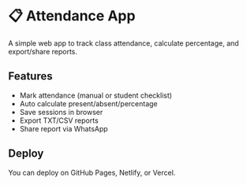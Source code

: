 # 📋 Attendance App
A simple web app to track class attendance, calculate percentage, and export/share reports.

## Features
- Mark attendance (manual or student checklist)
- Auto calculate present/absent/percentage
- Save sessions in browser
- Export TXT/CSV reports
- Share report via WhatsApp

## Deploy
You can deploy on GitHub Pages, Netlify, or Vercel.
